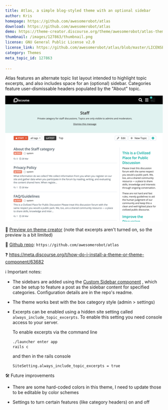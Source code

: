 ```yaml
---
title: Atlas, a simple blog-styled theme with an optional sidebar
author: Kris
homepage: https://github.com/awesomerobot/atlas
download: https://github.com/awesomerobot/atlas
demo: https://theme-creator.discourse.org/theme/awesomerobot/atlas-theme
thumbnail: /images/127863/thumbnail.png
license: GNU General Public License v2.0
license_link: https://github.com/awesomerobot/atlas/blob/master/LICENSE
category: Themes
meta_topic_id: 127863

---
```

Atlas features an alternate topic list layout intended to highlight topic excerpts, and also includes space for an (optional) sidebar. Categories feature user-dismissable headers populated by the "About" topic. 

![12%20PM: 625x499](/images/127863/qo4phtVLKZSlGwF6crahXAOKmwm.png) 

:telescope: [Preview on theme creator]( https://theme-creator.discourse.org/theme/awesomerobot/atlas-theme) (note that excerpts aren't turned on, so the preview is a bit limited) 

:octopus: [Github repo](https://github.com/awesomerobot/atlas): `https://github.com/awesomerobot/atlas` 

:question:  https://meta.discourse.org/t/how-do-i-install-a-theme-or-theme-component/63682




:information_source: Important notes:

* The sidebars are added using the [Custom Sidebar component](https://github.com/awesomerobot/discourse-custom-sidebar) , which can be setup to feature a post as the sidebar content for specified categories. Configuration details are in the repo's readme. 

* The theme works best with the box category style (admin > settings)

* Excerpts can be enabled using a hidden site setting called `always_include_topic_excerpts`. To enable this setting you need console access to your server. 


  To enable excerpts via the command line

  ```
  ./launcher enter app
  rails c
  ```

  and then in the rails console

  ```
  SiteSetting.always_include_topic_excerpts = true
  ```






:hammer_and_wrench: Future improvements

* There are some hard-coded colors in this theme, I need to update those to be editable by color schemes

* Settings to turn certain features (like category headers) on and off